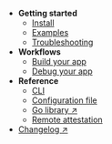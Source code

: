 * **Getting started**
    * [Install](/getting-started/install.md)
    * [Examples](/getting-started/examples.md)
    * [Troubleshooting](/getting-started/troubleshoot.md)
* **Workflows**
    * [Build your app](/workflows/build.md)
    * [Debug your app](/workflows/debug.md)
* **Reference**
    * [CLI](/reference/cli.md)
    * [Configuration file](/reference/config.md)
    * [Go library ↗](https://pkg.go.dev/github.com/edgelesssys/ego)
    * [Remote attestation](/reference/attest.md)
* [Changelog ↗](https://github.com/edgelesssys/ego/releases)
